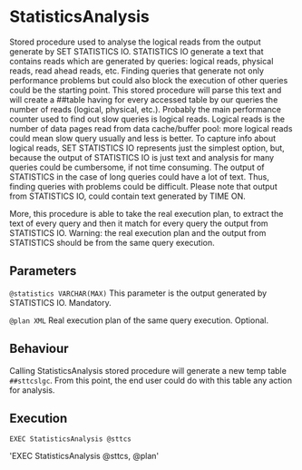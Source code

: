 # StatisticsAnalysis
Stored procedure used to analyse the logical reads from the output generate by SET STATISTICS IO. STATISTICS IO generate a text that contains reads which are generated by queries: logical reads, physical reads, read ahead reads, etc. Finding queries that generate not only performance problems but could also block the execution of other queries could be the starting point. This stored procedure will parse this text and will create a ##table having for every accessed table by our queries the number of reads (logical, physical, etc.). Probably the main performance counter used to find out slow queries is logical reads. Logical reads is the number of data pages read from data cache/buffer pool: more logical reads could mean slow query usually and less is better. To capture info about logical reads, SET STATISTICS IO represents just the simplest option, but, because the output of STATISTICS IO is just text and analysis for many queries could be cumbersome, if not time consuming. The output of STATISTICS in the case of long queries could have a lot of text. Thus, finding queries with problems could be difficult. Please note that output from STATISTICS IO, could contain text generated by TIME ON.

More, this procedure is able to take the real execution plan, to extract the text of every query and then it match for every query the output from STATISTICS IO. Warning: the real execution plan and the output from STATISTICS should be from the same query execution.

## Parameters
`@statistics VARCHAR(MAX)` This parameter is the output generated by STATISTICS IO. Mandatory.

`@plan XML` Real execution plan of the same query execution. Optional.

## Behaviour
Calling StatisticsAnalysis stored procedure will generate a new temp table `##sttcslgc`. From this point, the end user could do with this table any action for analysis.

## Execution
`EXEC StatisticsAnalysis @sttcs` 

'EXEC StatisticsAnalysis @sttcs, @plan'
